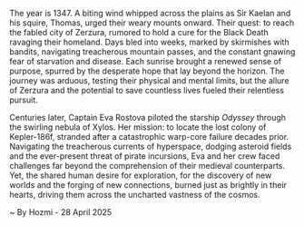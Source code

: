 
The year is 1347.  A biting wind whipped across the plains as Sir Kaelan and his squire, Thomas, urged their weary mounts onward.  Their quest: to reach the fabled city of Zerzura, rumored to hold a cure for the Black Death ravaging their homeland.  Days bled into weeks, marked by skirmishes with bandits, navigating treacherous mountain passes, and the constant gnawing fear of starvation and disease.  Each sunrise brought a renewed sense of purpose, spurred by the desperate hope that lay beyond the horizon.  The journey was arduous, testing their physical and mental limits, but the allure of Zerzura and the potential to save countless lives fueled their relentless pursuit.


Centuries later, Captain Eva Rostova piloted the starship *Odyssey* through the swirling nebula of Xylos.  Her mission: to locate the lost colony of Kepler-186f, stranded after a catastrophic warp-core failure decades prior.  Navigating the treacherous currents of hyperspace, dodging asteroid fields and the ever-present threat of pirate incursions, Eva and her crew faced challenges far beyond the comprehension of their medieval counterparts.  Yet, the shared human desire for exploration, for the discovery of new worlds and the forging of new connections, burned just as brightly in their hearts, driving them across the uncharted vastness of the cosmos.

~ By Hozmi - 28 April 2025
